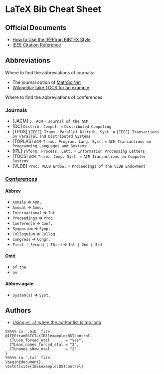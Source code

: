 # LaTeX Bib Cheat Sheet

## Official Documents

- [How to Use the IEEEtran BIBTEX Style](ftp://ftp.dante.de/tex-archive/biblio/bibtex/contrib/IEEEtran/IEEEtran_bst_HOWTO.pdf)
- [IEEE Citation Reference](http://www.ieee.org/documents/ieeecitationref.pdf)

## Abbreviations

Where to find the abbreviations of journals:
- The journal option of [MathSciNet](http://www.ams.org/mathscinet/index.html)
- [Wikipedia; take TOCS for an example](https://en.wikipedia.org/wiki/ACM_Transactions_on_Computer_Systems)

Where to find the abbreviations of conferences:

### Journals

- [JACM] `J. ACM`  =  `Journal of the ACM `
- [DC] `Distrib. Comput.`  =  `Distributed Computing`
- [TPDS] `{IEEE} Trans. Parallel Distrib. Syst.`  =  `{IEEE} Transactions on Parallel and Distributed Systems`
- [TOPLAS] `ACM Trans. Program. Lang. Syst.`  =  `ACM Transactions on Programming Languages and Systems`
- [IPL] `Inform. Process. Lett.`  =  `Information Processing Letters`
- [TOCS] `ACM Trans. Comp. Syst.`  =  `ACM Transactions on Computer Systems`
- [VLDB] `Proc. VLDB Endow.`  =  `Proceedings of the VLDB Endowment`

### [Conferences](http://www.ieee.org/documents/ieeecitationref.pdf)

#### Abbrev
- `Annals`  =>  `Ann.`
- `Annual`  => `Annu.`
- `International`  =>  `Int.`
- `Proceedings` => `Proc.`
- `Conference`  =>  `Conf.`
- `Symposium` => `Symp.`
- `Colloquium`  =>  `Colloq.`
- `Congress`  =>  `Congr.`
- `First | Second | Third`  =>  `1st | 2nd | 3rd`

#### Omit
- `of the`
- `on`

#### Abbrev again
- `System(s)`  =>  `Syst.`

## Authors
- [Using `et al` when the author list is too long](http://tex.stackexchange.com/a/164513/23098)
```
%%%%% in `.bib` file:
@IEEEtranBSTCTL{IEEEexample:BSTcontrol,
  CTLuse_forced_etal       = "yes",
  CTLmax_names_forced_etal = "3",
  CTLnames_show_etal       = "2" 
}
%%%%% in `.txt` file:
\begin{document}
\bstctlcite{IEEEexample:BSTcontrol}
```
